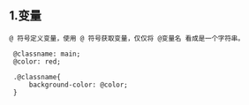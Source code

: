 ## 1.变量
    @ 符号定义变量，使用 @ 符号获取变量，仅仅将 @变量名 看成是一个字符串。
 ```
  @classname: main;
  @color: red;

  .@classname{
      background-color: @color;
  }
```

